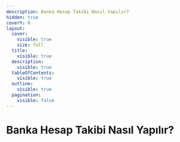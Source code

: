 ```yaml
---
description: Banka Hesap Takibi Nasıl Yapılır?
hidden: true
coverY: 0
layout:
  cover:
    visible: true
    size: full
  title:
    visible: true
  description:
    visible: true
  tableOfContents:
    visible: true
  outline:
    visible: true
  pagination:
    visible: false
---
```


# Banka Hesap Takibi Nasıl Yapılır?

